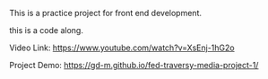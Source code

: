 This is a practice project for front end development. 

this is a code along. 

Video Link:
https://www.youtube.com/watch?v=XsEnj-1hG2o

Project Demo: https://gd-m.github.io/fed-traversy-media-project-1/
